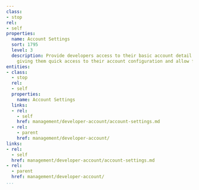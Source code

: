 ```yaml
---
class:
- stop
rel:
- self
properties:
  name: Account Settings
  sort: 1795
  level: 3
  description: Provide developers access to their basic account detail and settings,
    giving them quick access to their account configuration and allow for easy updates.
entities:
- class:
  - stop
  rel:
  - self
  properties:
    name: Account Settings
  links:
  - rel:
    - self
    href: management/developer-account/account-settings.md
  - rel:
    - parent
    href: management/developer-account/
links:
- rel:
  - self
  href: management/developer-account/account-settings.md
- rel:
  - parent
  href: management/developer-account/
...
```

